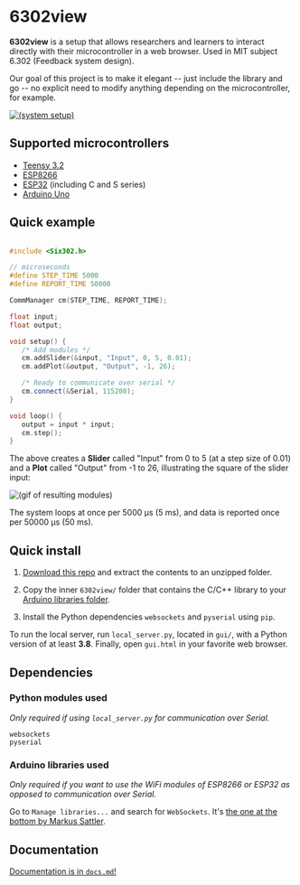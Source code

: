 # 6302view

**6302view** is a setup that allows researchers and learners to interact directly with their microcontroller in a web browser. Used in MIT subject 6.302 (Feedback system design).

Our goal of this project is to make it elegant -- just include the library and go -- no explicit need to modify anything depending on the microcontroller, for example.

[![(system setup)](https://i.imgur.com/djGt0lU.jpg "6302view with Teensy setup")](https://www.youtube.com/watch?v=AaNXcUNaw-I)

## Supported microcontrollers

* [Teensy 3.2](https://www.pjrc.com/teensy/)
* [ESP8266](https://en.wikipedia.org/wiki/ESP8266)
* [ESP32](https://www.espressif.com/en/products/socs/) (including C and S series)
* [Arduino Uno](https://www.arduino.cc/en/guide/BoardAnatomy)

## Quick example

```cpp

#include <Six302.h>

// microseconds
#define STEP_TIME 5000
#define REPORT_TIME 50000

CommManager cm(STEP_TIME, REPORT_TIME);

float input;
float output;

void setup() {
   /* Add modules */
   cm.addSlider(&input, "Input", 0, 5, 0.01);
   cm.addPlot(&output, "Output", -1, 26);

   /* Ready to communicate over serial */
   cm.connect(&Serial, 115200);
}

void loop() {
   output = input * input;
   cm.step();
}
```

The above creates a **Slider** called "Input" from 0 to 5 (at a step size of 0.01) and a **Plot** called "Output" from -1 to 26, illustrating the square of the slider input:

![(gif of resulting modules)](https://i.imgur.com/THO1Me1.gif)

The system loops at once per 5000 µs (5 ms), and data is reported once per 50000 µs (50 ms).

## Quick install

1. [Download this repo](https://github.com/almonds0166/6302view/archive/master.zip) and extract the contents to an unzipped folder.

2. Copy the inner `6302view/` folder that contains the C/C++ library to your [Arduino libraries folder](https://support.arduino.cc/hc/en-us/articles/4415103213714-Find-sketches-libraries-board-cores-and-other-files-on-your-computer).

3. Install the Python dependencies `websockets` and `pyserial` using `pip`.

To run the local server, run `local_server.py`, located in `gui/`, with a Python version of at least **3.8**. Finally, open `gui.html` in your favorite web browser.

## Dependencies

### Python modules used

*Only required if using `local_server.py` for communication over Serial.*

```plaintext
websockets
pyserial
```

### Arduino libraries used

*Only required if you want to use the WiFi modules of ESP8266 or ESP32 as opposed to communication over Serial.*

Go to `Manage libraries...` and search for `WebSockets`. It's [the one at the bottom by Markus Sattler](https://github.com/Links2004/arduinoWebSockets).

## Documentation

[Documentation is in `docs.md`!](https://github.com/almonds0166/6302view/blob/master/docs.md)

<!--
## To-do

To-do possibilities:

* incorporate `cm.debug` into GUI
* refine how cm.step interacts with cm.pinToCore?
* support more MCUs maybe
-->

